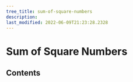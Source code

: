 ```yaml
---
tree_title: sum-of-square-numbers
description: 
last_modified: 2022-06-09T21:23:28.2328
---
```


# Sum of Square Numbers

## Contents
